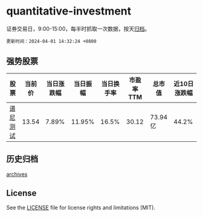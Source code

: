 # quantitative-investment

证券交易日，9:00-15:00，每半时抓取一次数据，按天[归档](archives)。

`更新时间：2024-04-01 14:32:24 +0800`

## 强势股票

|股票|当前价|当日涨跌幅|当日振幅|当日换手率|市盈率TTM|总市值|近10日涨跌幅|
|----|----|----|----|----|----|----|----|
|[谱尼测试](https://xueqiu.com/S/SZ300887)|13.54|7.89%|11.95%|16.5%|30.12|73.94亿|44.2%|

## 历史归档

[archives](archives)

## License

See the [LICENSE](LICENSE) file for license rights and limitations (MIT).